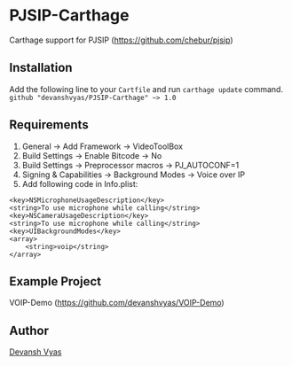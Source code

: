 # PJSIP-Carthage

Carthage support for PJSIP (https://github.com/chebur/pjsip)

## Installation
Add the following line to your ```Cartfile``` and run ```carthage update``` command.
```github "devanshvyas/PJSIP-Carthage" ~> 1.0```

## Requirements
1. General -> Add Framework -> VideoToolBox
2. Build Settings -> Enable Bitcode -> No
3. Build Settings -> Preprocessor macros -> PJ_AUTOCONF=1
4. Signing & Capabilities -> Background Modes -> Voice over IP
5. Add following code in Info.plist:
```
<key>NSMicrophoneUsageDescription</key>
<string>To use microphone while calling</string>
<key>NSCameraUsageDescription</key>
<string>To use microphone while calling</string>
<key>UIBackgroundModes</key>
<array>
    <string>voip</string>
</array>
```
## Example Project
VOIP-Demo (https://github.com/devanshvyas/VOIP-Demo)

## Author
[Devansh Vyas](http://github.com/devanshvyas)

